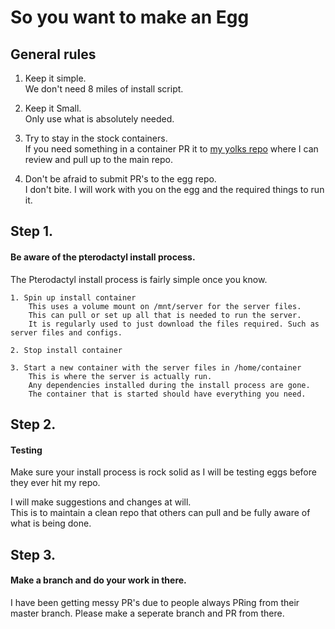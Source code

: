 # So you want to make an Egg

## General rules

1. Keep it simple.  
    We don't need 8 miles of install script.  

2. Keep it Small.  
    Only use what is absolutely needed.  

3. Try to stay in the stock containers.  
    If you need something in a container PR it to [my yolks repo](https://github.com/parkervcp/yolks) where I can review and pull up to the main repo.

4. Don't be afraid to submit PR's to the egg repo.  
    I don't bite. I will work with you on the egg and the required things to run it.

## Step 1.
#### Be aware of the pterodactyl install process.

The Pterodactyl install process is fairly simple once you know.
    
    1. Spin up install container
        This uses a volume mount on /mnt/server for the server files.
        This can pull or set up all that is needed to run the server.
        It is regularly used to just download the files required. Such as server files and configs.
        
    2. Stop install container
    
    3. Start a new container with the server files in /home/container
        This is where the server is actually run.
        Any dependencies installed during the install process are gone.
        The container that is started should have everything you need.

## Step 2.
#### Testing

Make sure your install process is rock solid as I will be testing eggs before they ever hit my repo.

I will make suggestions and changes at will.  
This is to maintain a clean repo that others can pull and be fully aware of what is being done.


## Step 3.
#### Make a branch and do your work in there.

I have been getting messy PR's due to people always PRing from their master branch. Please make a seperate branch and PR from there.
